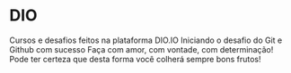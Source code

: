 # DIO
Cursos e desafios feitos na plataforma DIO.IO
Iniciando o desafio do Git e Github com sucesso
    Faça com amor, com vontade, com determinação! Pode ter certeza que desta forma você colherá sempre bons frutos!
